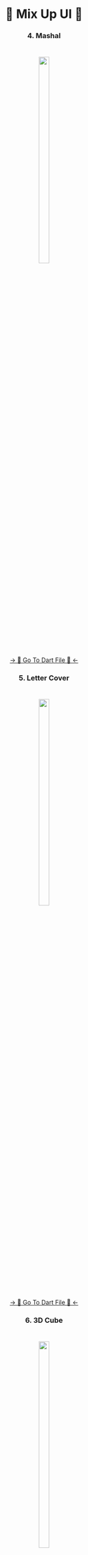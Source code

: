 <h1 align="center"> 🔸 Mix Up UI 🔸 </h1>

<h3 align="center"> 4. Mashal </h3>

###

<h1 align="left"></h1>

###
<div align="center">
<img src = "https://github.com/mrsajidshaikh/UI_Button/assets/149478269/00858c27-d24c-43a7-a400-3dd2c3db2b4c" width = 22% height = 35%>

###
<div align="center">
<a href="https://github.com/mrsajidshaikh/UI_Button/blob/master/lib/Component/5.1%20Lab%20Work/Mashal.dart">-> 📂 Go To Dart File 📂 <-</a>
</div>

<h3 align="center"> 5. Letter Cover </h3>

###

<h1 align="left"></h1>

###
<div align="center">
<img src = "https://github.com/mrsajidshaikh/UI_Button/assets/149478269/7e8e475b-6186-4f50-ae98-404f726e6109"width = 22% height = 35%>

###
<div align="center">
<a href="https://github.com/mrsajidshaikh/UI_Button/blob/master/lib/Component/5.1%20Lab%20Work/Letter%20Cover.dart">-> 📂 Go To Dart File 📂 <-</a>
</div>

<h3 align="center"> 6. 3D Cube </h3>

###

<h1 align="left"></h1>

###
<div align="center">
<img src = "https://github.com/mrsajidshaikh/UI_Button/assets/149478269/c22ed5e8-cc4f-4c89-bcc9-c2621c3a2f7e"width = 22% height = 35%>

###
<div align="center">
<a href="https://github.com/mrsajidshaikh/UI_Button/blob/master/lib/Component/5.1%20Lab%20Work/3D%20Cube.dart">-> 📂 Go To Dart File 📂 <-</a>
</div>

<h3 align="center"> 7. Opened Doors </h3>

###

<h1 align="left"></h1>

###
<div align="center">
<img src = "https://github.com/mrsajidshaikh/UI_Button/assets/149478269/9dfcf8dd-260e-4062-9959-dfe4ff5264fa"width = 22% height = 35%>

###
<div align="center">
<a href="https://github.com/mrsajidshaikh/UI_Button/blob/master/lib/Component/5.1%20Lab%20Work/Opened%20Doors.dart">-> 📂 Go To Dart File 📂 <-</a>
</div>

<h1 align="center">    </h1>
<h1 align="center">    </h1>
<h1 align="center">    </h1>


<h1 align="center"> 🔸 UI Buttons 🔸 </h1>

<h3 align="center"> 1.Launch Button </h3>

###

<h1 align="left"></h1>

###
<div align="center">
<img src = "https://github.com/mrsajidshaikh/UI_Button/assets/149478269/4948201e-695c-45fa-8c15-341f0b4aa6b6" width = 22% height = 35%>

###
<div align="center">
<a href="https://github.com/mrsajidshaikh/UI_Button/blob/master/lib/Component/5.2%20Lab%20Work/Launch%20Button.dart">-> 📂 Go To Dart File 📂 <-</a>
</div>

<h3 align="center"> 2. Dark Shadow Button </h3>

###

<h1 align="left"></h1>

###
<div align="center">
<img src = "https://github.com/mrsajidshaikh/UI_Button/assets/149478269/4d09001a-41e3-4ba2-8867-93492685fd36" width = 22% height = 35%>

###
<div align="center">
<a href="https://github.com/mrsajidshaikh/UI_Button/blob/master/lib/Component/5.2%20Lab%20Work/Dark%20Shadoe%20Button.dart">-> 📂 Go To Dart File 📂 <-</a>
</div>

<h3 align="center"> 3. A Shadow Button </h3>

###

<h1 align="left"></h1>

###
<div align="center">
<img src = "https://github.com/mrsajidshaikh/UI_Button/assets/149478269/566d2686-f426-4e93-ac6b-266218ce33a5" width = 22% height = 35%>

###
<div align="center">
<a href="https://github.com/mrsajidshaikh/UI_Button/blob/master/lib/Component/5.2%20Lab%20Work/A%20Shadow%20Button.dart">-> 📂 Go To Dart File 📂 <-</a>
</div>
  
